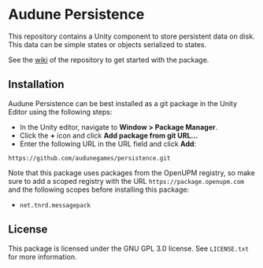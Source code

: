 # Audune Persistence

This repository contains a Unity component to store persistent data on disk. This data can be simple states or objects serialized to states.

See the [wiki](https://github.com/audunegames/persistence/wiki) of the repository to get started with the package.

## Installation

Audune Persistence can be best installed as a git package in the Unity Editor using the following steps:

* In the Unity editor, navigate to **Window > Package Manager**.
* Click the **+** icon and click **Add package from git URL...**
* Enter the following URL in the URL field and click **Add**:

```
https://github.com/audunegames/persistence.git
```

Note that this package uses packages from the OpenUPM registry, so make sure to add a scoped registry with the URL `https://package.openupm.com` and the following scopes before installing this package:

* `net.tnrd.messagepack`

## License

This package is licensed under the GNU GPL 3.0 license. See `LICENSE.txt` for more information.
